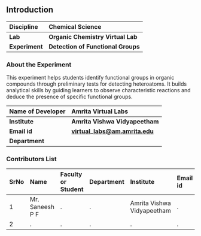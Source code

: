 ## Introduction


<b>Discipline | <b> Chemical Science
:--|:--|
<b> Lab | <b> Organic Chemistry Virtual Lab
<b> Experiment|     <b>	Detection of Functional Groups

### About the Experiment 

This experiment helps students identify functional groups in organic compounds through preliminary tests for detecting heteroatoms. It builds analytical skills by guiding learners to observe characteristic reactions and deduce the presence of specific functional groups.

<b>Name of Developer | <b> Amrita Virtual Labs 
:--|:--|
<b> Institute | <b>  Amrita Vishwa Vidyapeetham
<b> Email id|     <b>  virtual_labs@am.amrita.edu
<b> Department |  

### Contributors List

SrNo | Name | Faculty or Student | Department| Institute | Email id
:--|:--|:--|:--|:--|:--|
1 | Mr. Saneesh P F | . | . | Amrita Vishwa Vidyapeetham | .
2 | . | . | . | . | .
